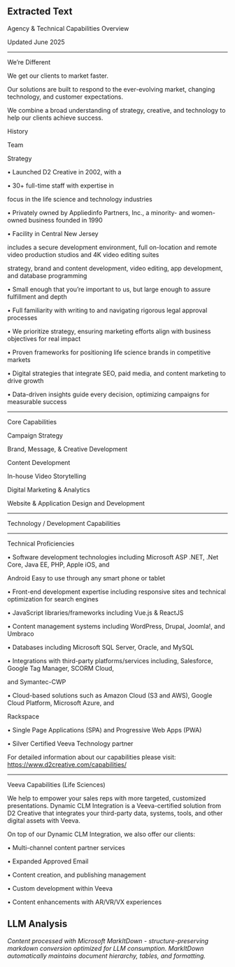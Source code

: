 ## Extracted Text
Agency & Technical Capabilities
Overview

Updated June 2025



---

We’re Different

We get our clients to market faster.

Our solutions are built to respond to the ever-evolving market, changing technology, and customer expectations.

We combine a broad understanding of strategy, creative, and technology to help our clients achieve success.

History

Team

Strategy

• Launched D2 Creative in 2002, with a

• 30+ full-time staff with expertise in

focus in the life science and
technology industries

• Privately owned by Appliedinfo
Partners, Inc., a minority- and
women-owned business founded in
1990

• Facility in Central New Jersey

includes a secure development
environment, full on-location and
remote video production studios and
4K video editing suites

strategy, brand and content
development, video editing, app
development, and database
programming

• Small enough that you’re important
to us, but large enough to assure
fulfillment and depth

• Full familiarity with writing to and
navigating rigorous legal approval
processes

• We prioritize strategy, ensuring marketing
efforts align with business objectives for
real impact

• Proven frameworks for positioning life
science brands in competitive markets

• Digital strategies that integrate SEO, paid
media, and content marketing to drive
growth

• Data-driven insights guide every decision,
optimizing campaigns for measurable
success



---

Core Capabilities

Campaign Strategy

Brand, Message, &
Creative Development

Content Development

In-house Video
Storytelling

Digital Marketing
& Analytics

Website & Application
Design and
Development



---

Technology / Development
Capabilities



---

Technical Proficiencies

• Software development technologies including Microsoft ASP .NET, .Net Core, Java EE, PHP, Apple iOS, and

Android Easy to use through any smart phone or tablet

• Front-end development expertise including responsive sites and technical optimization for search engines

• JavaScript libraries/frameworks including Vue.js & ReactJS

• Content management systems including WordPress, Drupal, Joomla!, and Umbraco

• Databases including Microsoft SQL Server, Oracle, and MySQL

• Integrations with third-party platforms/services including, Salesforce, Google Tag Manager, SCORM Cloud,

and Symantec-CWP

• Cloud-based solutions such as Amazon Cloud (S3 and AWS), Google Cloud Platform, Microsoft Azure, and

Rackspace

• Single Page Applications (SPA) and Progressive Web Apps (PWA)

• Silver Certified Veeva Technology partner

For detailed information about our capabilities please visit: https://www.d2creative.com/capabilities/



---

Veeva Capabilities (Life Sciences)

We help to empower your sales reps with more targeted, customized presentations.
Dynamic CLM Integration is a Veeva-certified solution from D2 Creative that integrates your
third-party data, systems, tools, and other digital assets with Veeva.

On top of our Dynamic CLM Integration, we also offer our clients:

• Multi-channel content partner services

• Expanded Approved Email

• Content creation, and publishing management

• Custom development within Veeva

• Content enhancements with AR/VR/VX experiences



## LLM Analysis
*Content processed with Microsoft MarkItDown - structure-preserving markdown conversion optimized for LLM consumption. MarkItDown automatically maintains document hierarchy, tables, and formatting.*
